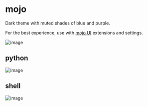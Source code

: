 # mojo
Dark theme with muted shades of blue and purple.

For the best experience, use with [mojo UI](https://marketplace.visualstudio.com/items?itemName=aperlman.mojo-ui) extensions and settings.

![image](https://user-images.githubusercontent.com/53355129/118392886-23615e80-b5f9-11eb-8413-5f8e4791b128.png)

## python
![image](https://user-images.githubusercontent.com/53355129/118393142-c1095d80-b5fa-11eb-9643-440940dbdc89.png)
## shell
![image](https://user-images.githubusercontent.com/53355129/118393072-3cb6da80-b5fa-11eb-8e4f-c0ff705e0970.png)
